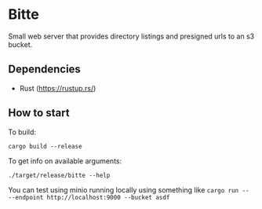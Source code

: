 # Bitte

Small web server that provides directory listings and presigned urls to an s3 bucket.

## Dependencies
* Rust (https://rustup.rs/)

## How to start
To build:
```shell
cargo build --release
```

To get info on available arguments:
```shell
./target/release/bitte --help
```

You can test using minio running locally using something like `cargo run -- --endpoint http://localhost:9000 --bucket asdf`

